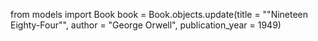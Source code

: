 from models import Book
book = Book.objects.update(title = ""Nineteen Eighty-Four"", author = "George Orwell",     publication_year = 1949)